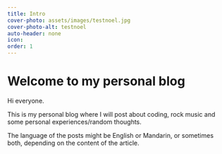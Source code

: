 ```yaml
---
title: Intro
cover-photo: assets/images/testnoel.jpg
cover-photo-alt: testnoel
auto-header: none
icon: 
order: 1
---
```




# Welcome to my personal blog

Hi everyone. 

This is my personal blog where I will post about coding, rock music and some personal experiences/random thoughts. 

The language of the posts might be English or Mandarin, or sometimes both, depending on the content of the article.